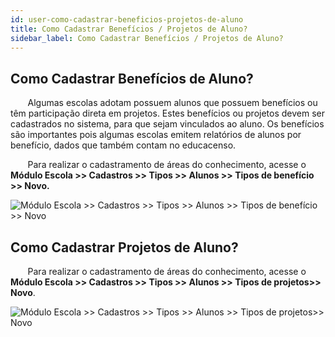 ```yaml
---
id: user-como-cadastrar-beneficios-projetos-de-aluno
title: Como Cadastrar Benefícios / Projetos de Aluno?
sidebar_label: Como Cadastrar Benefícios / Projetos de Aluno?
---
```


## Como Cadastrar Benefícios de Aluno?

&nbsp;&nbsp;&nbsp;&nbsp;&nbsp;&nbsp;&nbsp;Algumas escolas adotam possuem alunos que possuem benefícios ou têm participação direta em projetos. Estes benefícios ou projetos devem ser cadastrados no sistema, para que sejam vinculados ao aluno. Os benefícios são importantes pois algumas escolas emitem relatórios de alunos por benefício, dados que também contam no educacenso.

&nbsp;&nbsp;&nbsp;&nbsp;&nbsp;&nbsp;&nbsp;Para realizar o cadastramento de áreas do conhecimento, acesse o **Módulo Escola >> Cadastros >> Tipos >> Alunos >> Tipos de benefício >> Novo.**


![Módulo Escola >> Cadastros >> Tipos >> Alunos >> Tipos de benefício >> Novo](/img/user-docs/cadastrar_tipo_de_beneficio.gif)

## Como Cadastrar Projetos de Aluno?

&nbsp;&nbsp;&nbsp;&nbsp;&nbsp;&nbsp;&nbsp;Para realizar o cadastramento de áreas do conhecimento, acesse o **Módulo Escola >> Cadastros >> Tipos >> Alunos >> Tipos de projetos>> Novo**.

![Módulo Escola >> Cadastros >> Tipos >> Alunos >> Tipos de projetos>> Novo](/img/user-docs/cadastrar_tipo_projetos.gif)
